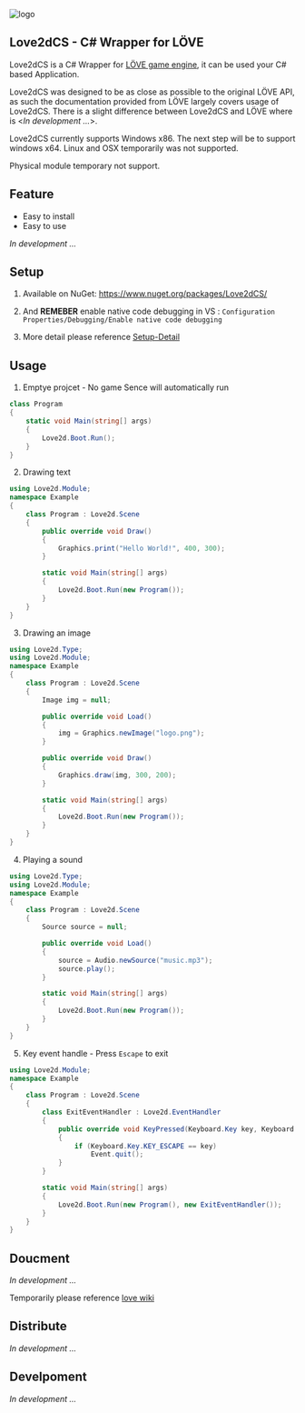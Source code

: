
![logo](https://github.com/endlesstravel/Love2dCS/raw/master/img/logo.png "logo") 

Love2dCS - C# Wrapper for LÖVE
---
Love2dCS is a C# Wrapper for [LÖVE game engine](https://love2d.org/), it can be used your C# based Application. 

Love2dCS was designed to be as close as possible to the original LÖVE API, as such the documentation provided from LÖVE largely covers usage of Love2dCS. There is a slight difference between Love2dCS and LÖVE where is <*In development ...*>.

Love2dCS currently supports Windows x86. The next step will be to support windows x64. Linux and OSX temporarily was not supported.

Physical module temporary not support.

Feature
---

* Easy to install
* Easy to use

*In development ...*

Setup
---

1. Available on NuGet: https://www.nuget.org/packages/Love2dCS/

2. And **REMEBER** enable native code debugging in VS : `Configuration Properties/Debugging/Enable native code debugging`

3. More detail please reference [Setup-Detail](README-Install.md)

Usage
---

1. Emptye projcet - No game Sence will automatically run
``` C#
class Program
{
    static void Main(string[] args)
    {
        Love2d.Boot.Run();
    }
}
```

2. Drawing text
``` C#
using Love2d.Module;
namespace Example
{
    class Program : Love2d.Scene
    {
        public override void Draw()
        {
            Graphics.print("Hello World!", 400, 300);
        }

        static void Main(string[] args)
        {
            Love2d.Boot.Run(new Program());
        }
    }
}
```

3. Drawing an image
``` C#
using Love2d.Type;
using Love2d.Module;
namespace Example
{
    class Program : Love2d.Scene
    {
        Image img = null;

        public override void Load()
        {
            img = Graphics.newImage("logo.png");
        }

        public override void Draw()
        {
            Graphics.draw(img, 300, 200);
        }

        static void Main(string[] args)
        {
            Love2d.Boot.Run(new Program());
        }
    }
}
```

4. Playing a sound
``` C#
using Love2d.Type;
using Love2d.Module;
namespace Example
{
    class Program : Love2d.Scene
    {
        Source source = null;

        public override void Load()
        {
            source = Audio.newSource("music.mp3");
            source.play();
        }

        static void Main(string[] args)
        {
            Love2d.Boot.Run(new Program());
        }
    }
}
```

5. Key event handle - Press `Escape` to exit
``` C#
using Love2d.Module;
namespace Example
{
    class Program : Love2d.Scene
    {
        class ExitEventHandler : Love2d.EventHandler
        {
            public override void KeyPressed(Keyboard.Key key, Keyboard.Scancode scancode, bool isRepeat)
            {
                if (Keyboard.Key.KEY_ESCAPE == key)
                    Event.quit();
            }
        }

        static void Main(string[] args)
        {
            Love2d.Boot.Run(new Program(), new ExitEventHandler());
        }
    }
}
```

Doucment
---
*In development ...*

Temporarily please reference [love wiki](https://love2d.org/wiki/love)

Distribute
---
*In development ...*

Develpoment
---

*In development ...*